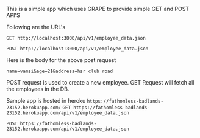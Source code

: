 This is a simple app which uses GRAPE to provide simple GET and POST API'S

Following are the URL's

`GET http://localhost:3000/api/v1/employee_data.json`

`POST http://localhost:3000/api/v1/employee_data.json`

Here is the body for the above post request
```
name=vamsi&age=21&address=hsr club road
```
POST request is used to create a new employee. GET Request will fetch all the employees in the DB.

Sample app is hosted in heroku
`https://fathomless-badlands-23152.herokuapp.com/`
`GET https://fathomless-badlands-23152.herokuapp.com/api/v1/employee_data.json`

`POST https://fathomless-badlands-23152.herokuapp.com/api/v1/employee_data.json`


